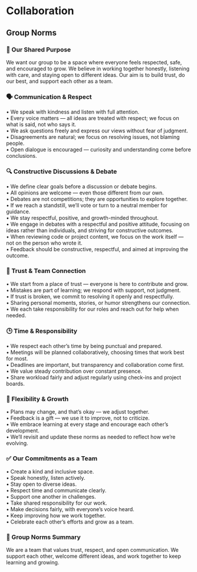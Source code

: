 # Collaboration

## Group Norms

### 💠 Our Shared Purpose

We want our group to be a space where everyone feels respected, safe, and
encouraged to grow. We believe in working together honestly, listening with
care, and staying open to different ideas. Our aim is to build trust, do our
best, and support each other as a team.

### 🗣️ Communication & Respect

• We speak with kindness and listen with full attention.  
• Every voice matters — all ideas are treated with respect; we focus on
what is said, not who says it.  
• We ask questions freely and express our views without fear of judgment.  
• Disagreements are natural; we focus on resolving issues, not blaming
people.  
• Open dialogue is encouraged — curiosity and understanding come before
conclusions.

### 🔍 Constructive Discussions & Debate

• We define clear goals before a discussion or debate begins.  
• All opinions are welcome — even those different from our own.  
• Debates are not competitions; they are opportunities to explore together.  
• If we reach a standstill, we’ll vote or turn to a neutral member for
guidance.  
• We stay respectful, positive, and growth-minded throughout.  
• We engage in debates with a respectful and positive attitude, focusing on
ideas rather than individuals, and striving for constructive outcomes.  
• When reviewing code or project content, we focus on the work itself — not
on the person who wrote it.  
• Feedback should be constructive, respectful, and aimed at improving the
outcome.  

### 🤝 Trust & Team Connection

• We start from a place of trust — everyone is here to contribute and grow.  
• Mistakes are part of learning; we respond with support, not judgment.  
• If trust is broken, we commit to resolving it openly and respectfully.  
• Sharing personal moments, stories, or humor strengthens our connection.  
• We each take responsibility for our roles and reach out for help when
needed.  

### 🕒 Time & Responsibility

• We respect each other’s time by being punctual and prepared.  
• Meetings will be planned collaboratively, choosing times that work best
for most.  
• Deadlines are important, but transparency and collaboration come first.  
• We value steady contribution over constant presence.  
• Share workload fairly and adjust regularly using check-ins and project
boards.

### 🔁 Flexibility & Growth

• Plans may change, and that’s okay — we adjust together.  
• Feedback is a gift — we use it to improve, not to criticize.  
• We embrace learning at every stage and encourage each other’s
development.  
• We’ll revisit and update these norms as needed to reflect how we’re
evolving.  

### ✅ Our Commitments as a Team

• Create a kind and inclusive space.  
• Speak honestly, listen actively.  
• Stay open to diverse ideas.  
• Respect time and communicate clearly.  
• Support one another in challenges.  
• Take shared responsibility for our work.  
• Make decisions fairly, with everyone’s voice heard.  
• Keep improving how we work together.  
• Celebrate each other’s efforts and grow as a team.  

### 📌 Group Norms Summary

We are a team that values trust, respect, and open communication. We
support each other, welcome different ideas, and work together to keep
learning and growing.
